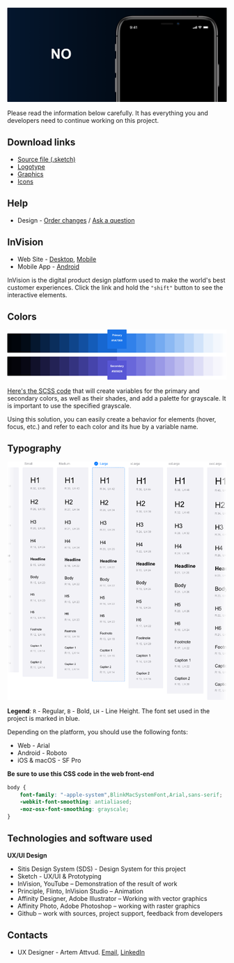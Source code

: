 ![Cover.img](/02%20-%20Export/Project%20overview/GitHub/Cover.png)

Please read the information below carefully. It has everything you and developers need to continue working on this project.

## Download links
- [Source file (.sketch)](/01%20-%20Sources/)
- [Logotype](/02%20-%20Export/Branding/Logotype/README.md)
- [Graphics]()
- [Icons](/02%20-%20Export/Icons)

## Help

- Design - [Order changes](/issues/new?assignees=&labels=&template=request---design-changes.md&title=Request+to+change+the+design) / [Ask a question](mailto:w@res.pm)

## InVision

- Web Site - [Desktop](), [Mobile]()
- Mobile App - [Android]()

InVision is the digital product design platform used to make the world's best customer experiences. Click the link and hold the `"shift"` button to see the interactive elements.

## Colors
![Colors.img](/02%20-%20Export/Project%20overview/GitHub/Colors.png)

[Here's the SCSS code](/X/Docs/color%20system.scss) that will create variables for the primary and secondary colors, as well as their shades, and add a palette for grayscale. It is important to use the specified grayscale.

Using this solution, you can easily create a behavior for elements (hover, focus, etc.) and refer to each color and its hue by a variable name.

## Typography

![Typography.img](/02%20-%20Export/Project%20overview/GitHub/Typography.png)

**Legend**: `R` - Regular, `B` - Bold, `LH` - Line Height. The font set used in the project is marked in blue.

Depending on the platform, you should use the following fonts:

- Web - Arial
- Android - Roboto
- iOS & macOS - SF Pro

**Be sure to use this CSS code in the web front-end**

```css
body {
    font-family: "-apple-system",BlinkMacSystemFont,Arial,sans-serif;
    -webkit-font-smoothing: antialiased;
    -moz-osx-font-smoothing: grayscale;
}
```

## Technologies and software used

**UX/UI Design**

- Sitis Design System (SDS) - Design System for this project
- Sketch - UX/UI & Prototyping
- InVision, YouTube – Demonstration of the result of work
- Principle, Flinto, InVision Studio – Animation
- Affinity Designer, Adobe Illustrator – Working with vector graphics
- Affinity Photo, Adobe Photoshop – working with raster graphics
- Github – work with sources, project support, feedback from developers

## Contacts

- UX Designer - Artem Attvud. [Email](mailto:w@res.pm), [LinkedIn](https://www.linkedin.com/in/attvud)
